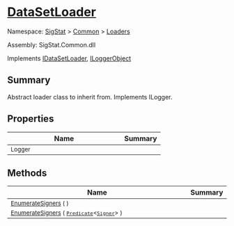 # [DataSetLoader](./DataSetLoader.md)

Namespace: [SigStat]() > [Common](./../README.md) > [Loaders](./README.md)

Assembly: SigStat.Common.dll

Implements [IDataSetLoader](./IDataSetLoader.md), [ILoggerObject](./../ILoggerObject.md)

## Summary
Abstract loader class to inherit from. Implements ILogger.

## Properties

| Name | Summary | 
| --- | --- | 
| <sub>Logger</sub><img width=200/>| <sub></sub>| <br>


## Methods

| Name | Summary | 
| --- | --- | 
| <sub>[EnumerateSigners](./Methods/DataSetLoader-100663879.md) (  )</sub><img width=200/>| <sub></sub>| <br>
| <sub>[EnumerateSigners](./Methods/DataSetLoader-100663880.md) ( [`Predicate`](https://docs.microsoft.com/en-us/dotnet/api/System.Predicate-1)\<[`Signer`](./../Signer.md)> )</sub><img width=200/>| <sub></sub>| <br>



